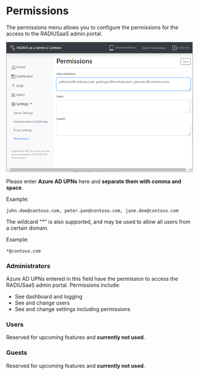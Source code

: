 # Permissions

The permissions menu allows you to configure the permissions for the access to the RADIUSaaS admin portal.

![](../.gitbook/assets/image%20%2857%29.png)

Please enter **Azure AD UPNs** here and **separate them with comma and space**. 

Example:

```text
john.doe@contoso.com, peter.pan@contoso.com, jane.doe@contoso.com
```

The wildcard "\*" is also supported, and may be used to allow all users from a certain domain.

Example:

```text
*@contoso.com
```

### Administrators

Azure AD UPNs entered in this field have the permission to access the RADIUSaaS admin portal. Permissions include:

* See dashboard and logging
* See and change users
* See and change settings including permissions

### Users

Reserved for upcoming features and **currently not used**.

### Guests

Reserved for upcoming features and **currently not used**.

